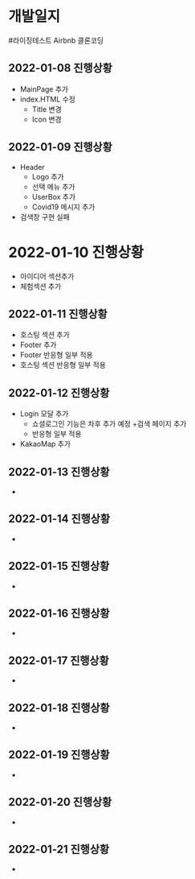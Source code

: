 # 개발일지

#라이징테스트 Airbnb 클론코딩

## 2022-01-08 진행상황
+ MainPage 추가
+ index.HTML 수정
  + Title 변경
  + Icon 변경

## 2022-01-09 진행상황
+ Header
  + Logo 추가
  + 선택 메뉴 추가
  + UserBox 추가
  + Covid19 메시지 추가
+ 검색창 구현 실패 

# 2022-01-10 진행상황
+ 아이디어 섹션추가
+ 체험섹션 추가

## 2022-01-11 진행상황
+ 호스팅 섹션 추가
+ Footer 추가
+ Footer 반응형 일부 적용
+ 호스팅 섹션 반응형 일부 적용

## 2022-01-12 진행상황
+ Login 모달 추가
  + 쇼셜로그인 기능은 차후 추가 예정
+검색 페이지 추가
  + 반응형 일부 적용
+ KakaoMap 추가

## 2022-01-13 진행상황
+ 

## 2022-01-14 진행상황
+ 

## 2022-01-15 진행상황
+ 

## 2022-01-16 진행상황
+ 

## 2022-01-17 진행상황
+ 

## 2022-01-18 진행상황
+

## 2022-01-19 진행상황
+

## 2022-01-20 진행상황
+ 

## 2022-01-21 진행상황
+ 
